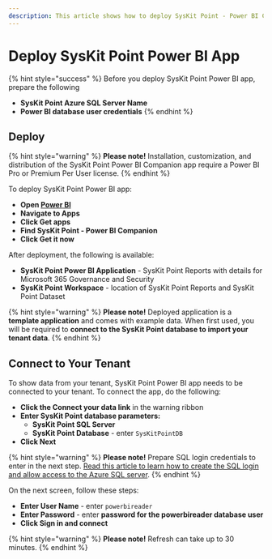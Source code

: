 ```yaml
---
description: This article shows how to deploy SysKit Point - Power BI Companion app.
---
```


# Deploy SysKit Point Power BI App

{% hint style="success" %}
Before you deploy SysKit Point Power BI app, prepare the following
* **SysKit Point Azure SQL Server Name**
* **Power BI database user credentials**
{% endhint %}

## Deploy

{% hint style="warning" %}
**Please note!**
Installation, customization, and distribution of the SysKit Point Power BI Companion app require a Power BI Pro or Premium Per User license.
{% endhint %}

To deploy SysKit Point Power BI app:

* **Open [Power BI](https://app.powerbi.com/)**
* **Navigate to Apps**
* **Click Get apps**
* **Find SysKit Point - Power BI Companion**
* **Click Get it now**

After deployment, the following is available:
* **SysKit Point Power BI Application** - SysKit Point Reports with details for Microsoft 365 Governance and Security
* **SysKit Point Workspace** - location of SysKit Point Reports and SysKit Point Dataset

{% hint style="warning" %}
**Please note!**
Deployed application is a **template application** and comes with example data. When first used, you will be required to **connect to the SysKit Point database to import your tenant data**.
{% endhint %}

## Connect to Your Tenant

To show data from your tenant, SysKit Point Power BI app needs to be connected to your tenant. 
To connect the app, do the following:
* **Click the Connect your data link** in the warning ribbon
* **Enter SysKit Point database parameters:**
    * **SysKit Point SQL Server**
    * **SysKit Point Database** - enter `SysKitPointDB`
* **Click Next**

{% hint style="warning" %}
**Please note!**
Prepare SQL login credentials to enter in the next step.
[Read this article to learn how to create the SQL login and allow access to the Azure SQL server](requirements.md). 
{% endhint %}

On the next screen, follow these steps:
* **Enter User Name** - enter `powerbireader`
* **Enter Password** - enter **password for the powerbireader database user**
* **Click Sign in and connect**

{% hint style="warning" %}
**Please note!** Refresh can take up to 30 minutes.
{% endhint %}

